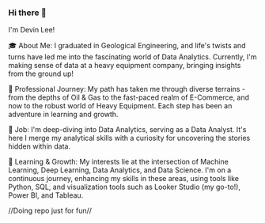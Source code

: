 ### Hi there 👋

I'm Devin Lee!

🎓 About Me: I graduated in Geological Engineering, and life's twists and turns have led me into the fascinating world of Data Analytics. Currently, I'm making sense of data at a heavy equipment company, bringing insights from the ground up!

🔭 Professional Journey: My path has taken me through diverse terrains - from the depths of Oil & Gas to the fast-paced realm of E-Commerce, and now to the robust world of Heavy Equipment. Each step has been an adventure in learning and growth.

💼 Job: I'm deep-diving into Data Analytics, serving as a Data Analyst. It's here I merge my analytical skills with a curiosity for uncovering the stories hidden within data.

🌱 Learning & Growth: My interests lie at the intersection of Machine Learning, Deep Learning, Data Analytics, and Data Science. I'm on a continuous journey, enhancing my skills in these areas, using tools like Python, SQL, and visualization tools such as Looker Studio (my go-to!), Power BI, and Tableau.


//Doing repo just for fun//

